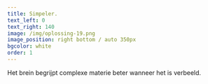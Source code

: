 ```yaml
---
title: Simpeler.
text_left: 0
text_right: 140
image: /img/oplossing-19.png
image_position: right bottom / auto 350px
bgcolor: white
order: 1
---
```


Het brein begrijpt complexe materie beter wanneer het is verbeeld.